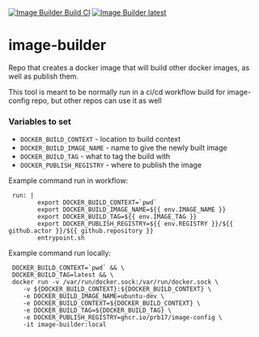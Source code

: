 [![Image Builder Build CI](https://github.com/prb17/image-builder/actions/workflows/image-builder-build.yml/badge.svg)](https://github.com/prb17/image-builder/actions/workflows/image-builder-build.yml)
[![Image Builder latest](https://github.com/prb17/image-builder/actions/workflows/image-builder-deploy.yml/badge.svg)](https://github.com/prb17/image-builder/actions/workflows/image-builder-deploy.yml)

# image-builder
Repo that creates a docker image that will build other docker images, as well as publish them.

This tool is meant to be normally run in a ci/cd workflow build for image-config repo, but other repos can use it as well

 ### Variables to set
  - `DOCKER_BUILD_CONTEXT` - location to build context
  - `DOCKER_BUILD_IMAGE_NAME` - name to give the newly built image
  - `DOCKER_BUILD_TAG` - what to tag the build with
  - `DOCKER_PUBLISH_REGISTRY` - where to publish the image
 
Example command run in workflow:
```
 run: |
        export DOCKER_BUILD_CONTEXT=`pwd` 
        export DOCKER_BUILD_IMAGE_NAME=${{ env.IMAGE_NAME }} 
        export DOCKER_BUILD_TAG=${{ env.IMAGE_TAG }}
        export DOCKER_PUBLISH_REGISTRY=${{ env.REGISTRY }}/${{ github.actor }}/${{ github.repository }}
        entrypoint.sh
```

Example command run locally:
```
 DOCKER_BUILD_CONTEXT=`pwd` && \
 DOCKER_BUILD_TAG=latest && \
 docker run -v /var/run/docker.sock:/var/run/docker.sock \
    -v ${DOCKER_BUILD_CONTEXT}:${DOCKER_BUILD_CONTEXT} \
    -e DOCKER_BUILD_IMAGE_NAME=ubuntu-dev \
    -e DOCKER_BUILD_CONTEXT=${DOCKER_BUILD_CONTEXT} \
    -e DOCKER_BUILD_TAG=${DOCKER_BUILD_TAG} \
    -e DOCKER_PUBLISH_REGISTRY=ghcr.io/prb17/image-config \
    -it image-builder:local
 ```
